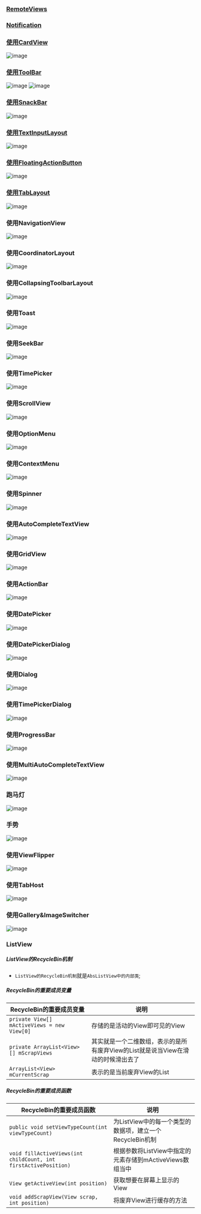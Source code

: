 ### [RemoteViews](https://github.com/ningbaoqi/View/blob/master/README-RemoteView.md)
### [Notification](https://github.com/ningbaoqi/View/blob/master/README-Notification.md)
### [使用CardView](https://github.com/ningbaoqi/View/commit/c2d09c25e3190911d1b613c3f5046d36c73167b5)
![image](https://github.com/ningbaoqi/View/blob/master/gif/cardview.gif)
### [使用ToolBar](https://github.com/ningbaoqi/View/commit/3c571cdf53ce678a3ae73d6cfba2f3c1b88bb69a)
![image](https://github.com/ningbaoqi/View/blob/master/gif/ToolBar.png)
![image](https://github.com/ningbaoqi/View/blob/master/gif/toolbar.gif)
### [使用SnackBar](https://github.com/ningbaoqi/View/commit/39e71e53adb728ad0927ef2c911017b8b4c11694)
![image](https://github.com/ningbaoqi/View/blob/master/gif/snackbar.gif)
### [使用TextInputLayout](https://github.com/ningbaoqi/View/commit/81ecd05aeeb78030a28e4365e5c0493e4dafdc3e)
![image](https://github.com/ningbaoqi/View/blob/master/gif/textinputlayout.gif)
### [使用FloatingActionButton](https://github.com/ningbaoqi/View/commit/09ebd983b8828b979f47cea482fbc31c73c61985)
![image](https://github.com/ningbaoqi/View/blob/master/gif/floatactionbutton.gif)
### [使用TabLayout](https://github.com/ningbaoqi/View/commit/b647a553ff814cda8e2e4fd8ed5d6a855985d397)
![image](https://github.com/ningbaoqi/View/blob/master/gif/TabLayout.gif)
### 使用NavigationView
![image](https://github.com/ningbaoqi/View/blob/master/gif/navigationview.gif)
### 使用CoordinatorLayout
![image](https://github.com/ningbaoqi/View/blob/master/gif/CoordinatorLayout.gif)
### 使用CollapsingToolbarLayout
![image](https://github.com/ningbaoqi/View/blob/master/gif/CollapsingToolbarLayout.gif)
### 使用Toast
![image](https://github.com/ningbaoqi/View/blob/master/gif/toast.gif)
### 使用SeekBar
![image](https://github.com/ningbaoqi/View/blob/master/gif/seekbar.gif)
### 使用TimePicker
![image](https://github.com/ningbaoqi/View/blob/master/gif/timepicker.gif)
### 使用ScrollView
![image](https://github.com/ningbaoqi/View/blob/master/gif/scrollview.gif)
### 使用OptionMenu
![image](https://github.com/ningbaoqi/View/blob/master/gif/optionmenu.gif)
### 使用ContextMenu
![image](https://github.com/ningbaoqi/View/blob/master/gif/contextmenu.gif)
### 使用Spinner
![image](https://github.com/ningbaoqi/View/blob/master/gif/spinner.gif)
### 使用AutoCompleteTextView
![image](https://github.com/ningbaoqi/View/blob/master/gif/autocompletetextview.gif)
### 使用GridView
![image](https://github.com/ningbaoqi/View/blob/master/gif/gridview.gif)
### 使用ActionBar
![image](https://github.com/ningbaoqi/View/blob/master/gif/actionbar.gif)
### 使用DatePicker
![image](https://github.com/ningbaoqi/View/blob/master/gif/datepicker.gif)
### 使用DatePickerDialog
![image](https://github.com/ningbaoqi/View/blob/master/gif/datepickerdialog.gif)
### 使用Dialog
![image](https://github.com/ningbaoqi/View/blob/master/gif/dialog.gif)
### 使用TimePickerDialog
![image](https://github.com/ningbaoqi/View/blob/master/gif/TimePickerDialog.gif)
### 使用ProgressBar
![image](https://github.com/ningbaoqi/View/blob/master/gif/progressbar.gif)
### 使用MultiAutoCompleteTextView
![image](https://github.com/ningbaoqi/View/blob/master/gif/MultiAutoCompleteTextView.gif)
### 跑马灯
![image](https://github.com/ningbaoqi/View/blob/master/gif/marqueetext.gif)
### 手势
![image](https://github.com/ningbaoqi/View/blob/master/gif/guesture.gif)
### 使用ViewFlipper
![image](https://github.com/ningbaoqi/View/blob/master/gif/viewflipper.gif)
### 使用TabHost
![image](https://github.com/ningbaoqi/View/blob/master/gif/tabhost.gif)
### 使用Gallery&ImageSwitcher
![image](https://github.com/ningbaoqi/View/blob/master/gif/gallery.gif)
### ListView
##### ListView的RecycleBin机制
+ `ListView的RecycleBin机制`就是`AbsListView中的内部类`;
##### RecycleBin的重要成员变量

|RecycleBin的重要成员变量|说明|
|------|------|
|`private View[] mActiveViews = new View[0]`|存储的是活动的View即可见的View|
|`private ArrayList<View>[] mScrapViews`|其实就是一个二维数组，表示的是所有废弃View的List就是说当View在滑动的时候滑出去了|
|`ArrayList<View> mCurrentScrap`|表示的是当前废弃View的List|

##### RecycleBin的重要成员函数

|RecycleBin的重要成员函数|说明|
|------|------|
|`public void setViewTypeCount(int viewTypeCount)`|为ListView中的每一个类型的数据项，建立一个RecycleBin机制|
|`void fillActiveViews(int childCount, int firstActivePosition)`|根据参数将ListView中指定的元素存储到mActiveViews数组当中|
|`View getActiveView(int position)`|获取想要在屏幕上显示的View|
|`void addScrapView(View scrap, int position)`|将废弃View进行缓存的方法|
